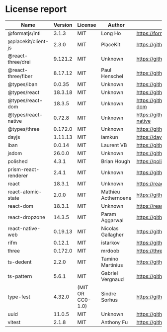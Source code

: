# License report

| Name                 | Version | License          | Author              | Homepage                                                                          |
| -------------------- | ------- | ---------------- | ------------------- | --------------------------------------------------------------------------------- |
| @formatjs/intl       | 3.1.3   | MIT              | Long Ho             | https://formatjs.github.io                                                        |
| @placekit/client-js  | 2.3.0   | MIT              | PlaceKit            | https://github.com/placekit/client-js#readme                                      |
| @react-three/drei    | 9.121.2 | MIT              | Unknown             | https://github.com/pmndrs/drei                                                    |
| @react-three/fiber   | 8.17.12 | MIT              | Paul Henschel       | https://github.com/pmndrs/react-three-fiber#readme                                |
| @types/iban          | 0.0.35  | MIT              | Unknown             | https://github.com/DefinitelyTyped/DefinitelyTyped/tree/master/types/iban         |
| @types/react         | 18.3.18 | MIT              | Unknown             | https://github.com/DefinitelyTyped/DefinitelyTyped/tree/master/types/react        |
| @types/react-dom     | 18.3.5  | MIT              | Unknown             | https://github.com/DefinitelyTyped/DefinitelyTyped/tree/master/types/react-dom    |
| @types/react-native  | 0.72.8  | MIT              | Unknown             | https://github.com/DefinitelyTyped/DefinitelyTyped/tree/master/types/react-native |
| @types/three         | 0.172.0 | MIT              | Unknown             | https://github.com/DefinitelyTyped/DefinitelyTyped/tree/master/types/three        |
| dayjs                | 1.11.13 | MIT              | iamkun              | https://day.js.org                                                                |
| iban                 | 0.0.14  | MIT              | Laurent VB          | https://github.com/arhs/iban.js#readme                                            |
| jsdom                | 26.0.0  | MIT              | Unknown             | https://github.com/jsdom/jsdom#readme                                             |
| polished             | 4.3.1   | MIT              | Brian Hough         | https://polished.js.org                                                           |
| prism-react-renderer | 2.4.1   | MIT              | Unknown             | https://github.com/FormidableLabs/prism-react-renderer#readme                     |
| react                | 18.3.1  | MIT              | Unknown             | https://reactjs.org/                                                              |
| react-atomic-state   | 2.0.0   | MIT              | Mathieu Acthernoene | https://github.com/zoontek/react-atomic-state#readme                              |
| react-dom            | 18.3.1  | MIT              | Unknown             | https://reactjs.org/                                                              |
| react-dropzone       | 14.3.5  | MIT              | Param Aggarwal      | https://github.com/react-dropzone/react-dropzone                                  |
| react-native-web     | 0.19.13 | MIT              | Nicolas Gallagher   | https://github.com/necolas/react-native-web#readme                                |
| rifm                 | 0.12.1  | MIT              | istarkov            | https://github.com/istarkov/rifm#readme                                           |
| three                | 0.172.0 | MIT              | mrdoob              | https://threejs.org/                                                              |
| ts-dedent            | 2.2.0   | MIT              | Tamino Martinius    | https://github.com/tamino-martinius/node-ts-dedent#readme                         |
| ts-pattern           | 5.6.1   | MIT              | Gabriel Vergnaud    | https://github.com/gvergnaud/ts-pattern#readme                                    |
| type-fest            | 4.32.0  | (MIT OR CC0-1.0) | Sindre Sorhus       | https://github.com/sindresorhus/type-fest#readme                                  |
| uuid                 | 11.0.5  | MIT              | Unknown             | https://github.com/uuidjs/uuid#readme                                             |
| vitest               | 2.1.8   | MIT              | Anthony Fu          | https://github.com/vitest-dev/vitest#readme                                       |
